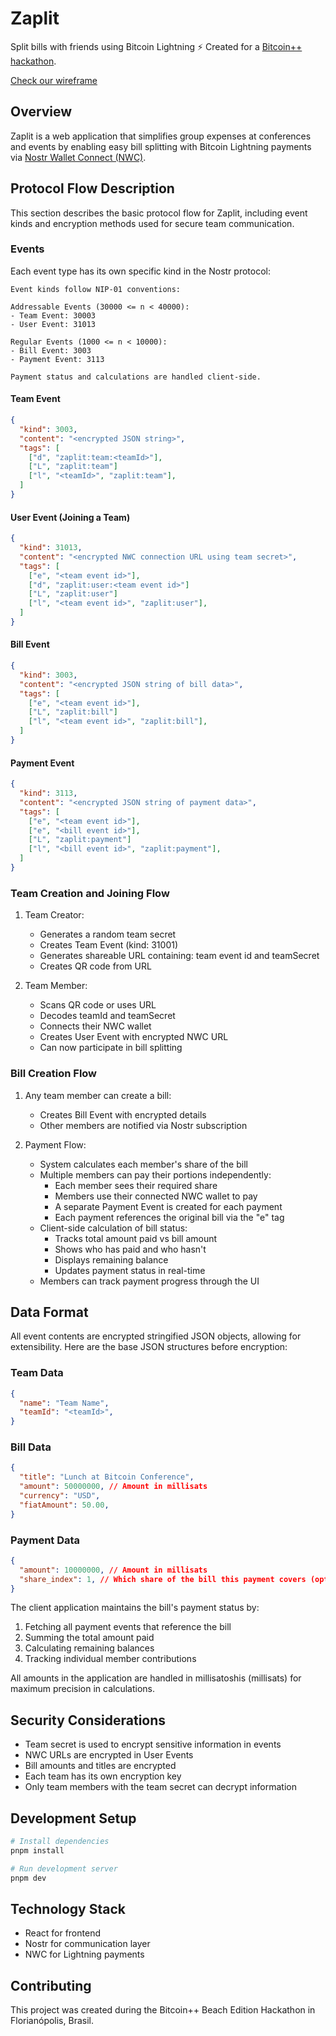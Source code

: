 # Zaplit

Split bills with friends using Bitcoin Lightning ⚡️
Created for a [Bitcoin++](https://btcplusplus.dev/conf/floripa) [hackathon](https://bitcoinplusplus.devpost.com/).

[Check our wireframe](https://excalidraw.com/#json=OG4WlqTDH85UqVXm_gY_f,4FYX8PnZ6JDIUBqmcShEQg)

## Overview

Zaplit is a web application that simplifies group expenses at conferences and events by enabling easy bill splitting with Bitcoin Lightning payments via [Nostr Wallet Connect (NWC)](https://github.com/nostr-protocol/nips/blob/master/47.md).

## Protocol Flow Description

This section describes the basic protocol flow for Zaplit, including event kinds and encryption methods used for secure team communication.

### Events

Each event type has its own specific kind in the Nostr protocol:

```
Event kinds follow NIP-01 conventions:

Addressable Events (30000 <= n < 40000):
- Team Event: 30003
- User Event: 31013

Regular Events (1000 <= n < 10000):
- Bill Event: 3003
- Payment Event: 3113

Payment status and calculations are handled client-side.
```

#### Team Event
```json
{
  "kind": 3003,
  "content": "<encrypted JSON string>",
  "tags": [
    ["d", "zaplit:team:<teamId>"],
    ["L", "zaplit:team"]
    ["l", "<teamId>", "zaplit:team"],
  ]
}
```

#### User Event (Joining a Team)
```json
{
  "kind": 31013,
  "content": "<encrypted NWC connection URL using team secret>",
  "tags": [
    ["e", "<team event id>"],
    ["d", "zaplit:user:<team event id>"]
    ["L", "zaplit:user"]
    ["l", "<team event id>", "zaplit:user"],
  ]
}
```

#### Bill Event
```json
{
  "kind": 3003,
  "content": "<encrypted JSON string of bill data>",
  "tags": [
    ["e", "<team event id>"],
    ["L", "zaplit:bill"]
    ["l", "<team event id>", "zaplit:bill"],
  ]
}
```

#### Payment Event
```json
{
  "kind": 3113,
  "content": "<encrypted JSON string of payment data>",
  "tags": [
    ["e", "<team event id>"],
    ["e", "<bill event id>"],
    ["L", "zaplit:payment"]
    ["l", "<bill event id>", "zaplit:payment"],
  ]
}
```

### Team Creation and Joining Flow

1. Team Creator:
   - Generates a random team secret
   - Creates Team Event (kind: 31001)
   - Generates shareable URL containing: team event id and teamSecret
   - Creates QR code from URL

2. Team Member:
   - Scans QR code or uses URL
   - Decodes teamId and teamSecret
   - Connects their NWC wallet
   - Creates User Event with encrypted NWC URL
   - Can now participate in bill splitting

### Bill Creation Flow

1. Any team member can create a bill:
   - Creates Bill Event with encrypted details
   - Other members are notified via Nostr subscription

2. Payment Flow:
   - System calculates each member's share of the bill
   - Multiple members can pay their portions independently:
     * Each member sees their required share
     * Members use their connected NWC wallet to pay
     * A separate Payment Event is created for each payment
     * Each payment references the original bill via the "e" tag
   - Client-side calculation of bill status:
     * Tracks total amount paid vs bill amount
     * Shows who has paid and who hasn't
     * Displays remaining balance
     * Updates payment status in real-time
   - Members can track payment progress through the UI

## Data Format

All event contents are encrypted stringified JSON objects, allowing for extensibility. Here are the base JSON structures before encryption:

### Team Data
```json
{
  "name": "Team Name",
  "teamId": "<teamId>",
}
```

### Bill Data
```json
{
  "title": "Lunch at Bitcoin Conference",
  "amount": 50000000, // Amount in millisats
  "currency": "USD",
  "fiatAmount": 50.00,
}
```

### Payment Data
```json
{
  "amount": 10000000, // Amount in millisats
  "share_index": 1, // Which share of the bill this payment covers (optional)
}
```

The client application maintains the bill's payment status by:
1. Fetching all payment events that reference the bill
2. Summing the total amount paid
3. Calculating remaining balances
4. Tracking individual member contributions

All amounts in the application are handled in millisatoshis (millisats) for maximum precision in calculations.

## Security Considerations

- Team secret is used to encrypt sensitive information in events
- NWC URLs are encrypted in User Events
- Bill amounts and titles are encrypted
- Each team has its own encryption key
- Only team members with the team secret can decrypt information

## Development Setup

```bash
# Install dependencies
pnpm install

# Run development server
pnpm dev
```

## Technology Stack

- React for frontend
- Nostr for communication layer
- NWC for Lightning payments

## Contributing

This project was created during the Bitcoin++ Beach Edition Hackathon in Florianópolis, Brasil.
